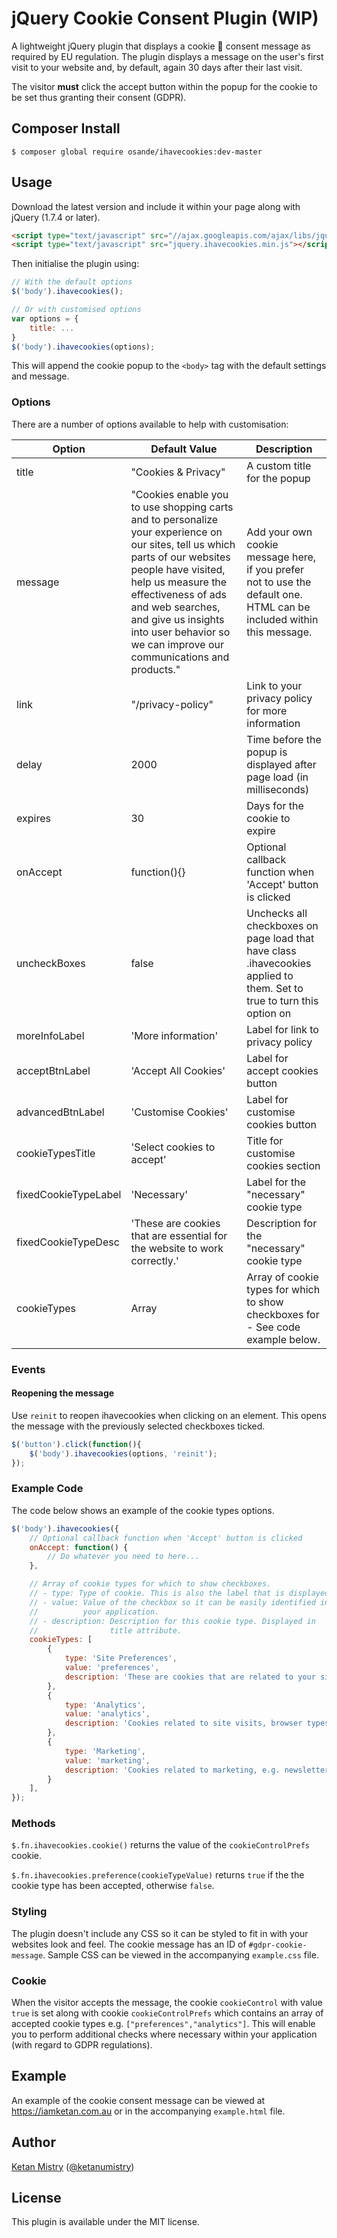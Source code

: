 # jQuery Cookie Consent Plugin (WIP)

A lightweight jQuery plugin that displays a cookie &#x1F36A; consent message as required by EU regulation. The plugin displays a message on the user's first visit to your website and, by default, again 30 days after their last visit.

The visitor __must__ click the accept button within the popup for the cookie to be set thus granting their consent (GDPR).
## Composer Install
```
$ composer global require osande/ihavecookies:dev-master
```

## Usage

Download the latest version and include it within your page along with jQuery (1.7.4 or later).

```html
<script type="text/javascript" src="//ajax.googleapis.com/ajax/libs/jquery/2.x.x/jquery.min.js"></script>
<script type="text/javascript" src="jquery.ihavecookies.min.js"></script>
```

Then initialise the plugin using:

```javascript
// With the default options
$('body').ihavecookies();

// Or with customised options
var options = {
    title: ...
}
$('body').ihavecookies(options);
```

This will append the cookie popup to the `<body>` tag with the default settings and message.

### Options

There are a number of options available to help with customisation:

Option | Default Value | Description
------ | ------------- | -----------
title | "Cookies & Privacy" | A custom title for the popup
message | "Cookies enable you to use shopping carts and to personalize your experience on our sites, tell us which parts of our websites people have visited, help us measure the effectiveness of ads and web searches, and give us insights into user behavior so we can improve our communications and products." | Add your own cookie message here, if you prefer not to use the default one. HTML can be included within this message.
link | "/privacy-policy" | Link to your privacy policy for more information
delay | 2000 | Time before the popup is displayed after page load (in milliseconds)
expires | 30 | Days for the cookie to expire
onAccept | function(){} | Optional callback function when 'Accept' button is clicked
uncheckBoxes | false | Unchecks all checkboxes on page load that have class .ihavecookies applied to them. Set to true to turn this option on
moreInfoLabel | 'More information' | Label for link to privacy policy
acceptBtnLabel | 'Accept All Cookies' | Label for accept cookies button
advancedBtnLabel | 'Customise Cookies' | Label for customise cookies button
cookieTypesTitle | 'Select cookies to accept' | Title for customise cookies section
fixedCookieTypeLabel | 'Necessary' | Label for the "necessary" cookie type
fixedCookieTypeDesc | 'These are cookies that are essential for the website to work correctly.' | Description for the "necessary" cookie type
cookieTypes | Array | Array of cookie types for which to show checkboxes for - See code example below.

### Events

#### Reopening the message

Use `reinit` to reopen ihavecookies when clicking on an element. This opens the message with the previously selected checkboxes ticked.

```javascript
$('button').click(function(){
    $('body').ihavecookies(options, 'reinit');
});
```

### Example Code

The code below shows an example of the cookie types options.

```javascript
$('body').ihavecookies({
    // Optional callback function when 'Accept' button is clicked
    onAccept: function() {
        // Do whatever you need to here...
    },

    // Array of cookie types for which to show checkboxes.
    // - type: Type of cookie. This is also the label that is displayed.
    // - value: Value of the checkbox so it can be easily identified in
    //          your application.
    // - description: Description for this cookie type. Displayed in
    //                title attribute.
    cookieTypes: [
        {
            type: 'Site Preferences',
            value: 'preferences',
            description: 'These are cookies that are related to your site preferences, e.g. remembering your username, site colours, etc.'
        },
        {
            type: 'Analytics',
            value: 'analytics',
            description: 'Cookies related to site visits, browser types, etc.'
        },
        {
            type: 'Marketing',
            value: 'marketing',
            description: 'Cookies related to marketing, e.g. newsletters, social media, etc'
        }
    ],
});
```

### Methods

`$.fn.ihavecookies.cookie()` returns the value of the `cookieControlPrefs` cookie.

`$.fn.ihavecookies.preference(cookieTypeValue)` returns `true` if the the cookie type has been accepted, otherwise `false`.

### Styling

The plugin doesn't include any CSS so it can be styled to fit in with your websites look and feel. The cookie message has an ID of `#gdpr-cookie-message`. Sample CSS can be viewed in the accompanying `example.css` file.

### Cookie

When the visitor accepts the message, the cookie `cookieControl` with value `true` is set along with cookie `cookieControlPrefs` which contains an array of accepted cookie types e.g. `["preferences","analytics"]`. This will enable you to perform additional checks where necessary within your application (with regard to GDPR regulations).

## Example

An example of the cookie consent message can be viewed at https://iamketan.com.au or in the accompanying `example.html` file.

## Author
[Ketan Mistry](https://iamketan.com.au) ([@ketanumistry](https://twitter.com/ketanumistry))

## License

This plugin is available under the MIT license.
